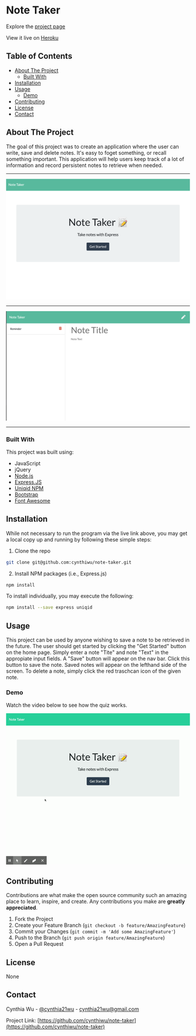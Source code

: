 # Note Taker

Explore the [project page](https://github.com/cynthiwu/note-taker)

View it live on [Heroku](https://rocky-journey-04330.herokuapp.com/)

## Table of Contents
- [About The Project](#about-the-project)
    - [Built With](#built-with)
- [Installation](#installation)
- [Usage](#usage)
  - [Demo](#demo)
- [Contributing](#contributing)
- [License](#license)
- [Contact](#contact)


## About The Project

The goal of this project was to create an application where the user can write, save and delete notes. It's easy to foget something, or recall something important. This application will help users keep track of a lot of information and record persistent notes to retrieve when needed. 

<hr>

![Main Snapshot](./public//assets/images/main.png)

<hr>

![Notes Snapshot](./public//assets/images/notes.png)

<hr>

### Built With

This project was built using:

* JavaScript
* jQuery
* [Node.js](https://nodejs.org/api/fs.html)
* [Express.JS](https://expressjs.com/)
* [Uniqid NPM](https://www.npmjs.com/package/uniqid)
* [Bootstrap](https://getbootstrap.com/)
* [Font Awesome](https://fontawesome.com/)

## Installation

While not necessary to run the program via the live link above, you may get a local copy up and running by following these simple steps:

1. Clone the repo
```sh
git clone git@github.com:cynthiwu/note-taker.git 
```

2. Install NPM packages (i.e., Express.js)
```sh
npm install
```

To install individually, you may execute the following:
```sh
npm install --save express uniqid
```

## Usage

This project can be used by anyone wishing to save a note to be retrieved in the future. The user should get started by clicking the "Get Started" button on the home page. Simply enter a note "Tite" and note "Text" in the appropiate input fields. A "Save" button will appear on the nav bar. Click this button to save the note. Saved notes will appear on the lefthand side of the screen. To delete a note, simply click the red traschcan icon of the given note. 

### Demo

Watch the video below to see how the quiz works.

![Note Taker Demo](./public//assets/images/demo.gif)


## Contributing

Contributions are what make the open source community such an amazing place to  learn, inspire, and create. Any contributions you make are **greatly appreciated**.

1. Fork the Project
2. Create your Feature Branch (`git checkout -b feature/AmazingFeature`)
3. Commit your Changes (`git commit -m 'Add some AmazingFeature'`)
4. Push to the Branch (`git push origin feature/AmazingFeature`)
5. Open a Pull Request

## License

None

## Contact

Cynthia Wu - [@cynthia21wu](https://twitter.com/cynthia21wu) - cynthia21wu@gmail.com

Project Link: [https://github.com/cynthiwu/note-taker](https://github.com/cynthiwu/note-taker)
